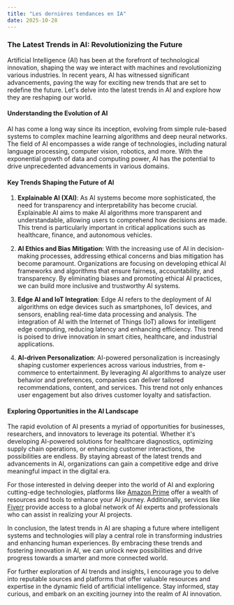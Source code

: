 ```yaml
---
title: "Les dernières tendances en IA"
date: 2025-10-28
---
```


### The Latest Trends in AI: Revolutionizing the Future

Artificial Intelligence (AI) has been at the forefront of technological innovation, shaping the way we interact with machines and revolutionizing various industries. In recent years, AI has witnessed significant advancements, paving the way for exciting new trends that are set to redefine the future. Let's delve into the latest trends in AI and explore how they are reshaping our world.

#### Understanding the Evolution of AI

AI has come a long way since its inception, evolving from simple rule-based systems to complex machine learning algorithms and deep neural networks. The field of AI encompasses a wide range of technologies, including natural language processing, computer vision, robotics, and more. With the exponential growth of data and computing power, AI has the potential to drive unprecedented advancements in various domains.

#### Key Trends Shaping the Future of AI

1. **Explainable AI (XAI)**: As AI systems become more sophisticated, the need for transparency and interpretability has become crucial. Explainable AI aims to make AI algorithms more transparent and understandable, allowing users to comprehend how decisions are made. This trend is particularly important in critical applications such as healthcare, finance, and autonomous vehicles.

2. **AI Ethics and Bias Mitigation**: With the increasing use of AI in decision-making processes, addressing ethical concerns and bias mitigation has become paramount. Organizations are focusing on developing ethical AI frameworks and algorithms that ensure fairness, accountability, and transparency. By eliminating biases and promoting ethical AI practices, we can build more inclusive and trustworthy AI systems.

3. **Edge AI and IoT Integration**: Edge AI refers to the deployment of AI algorithms on edge devices such as smartphones, IoT devices, and sensors, enabling real-time data processing and analysis. The integration of AI with the Internet of Things (IoT) allows for intelligent edge computing, reducing latency and enhancing efficiency. This trend is poised to drive innovation in smart cities, healthcare, and industrial applications.

4. **AI-driven Personalization**: AI-powered personalization is increasingly shaping customer experiences across various industries, from e-commerce to entertainment. By leveraging AI algorithms to analyze user behavior and preferences, companies can deliver tailored recommendations, content, and services. This trend not only enhances user engagement but also drives customer loyalty and satisfaction.

#### Exploring Opportunities in the AI Landscape

The rapid evolution of AI presents a myriad of opportunities for businesses, researchers, and innovators to leverage its potential. Whether it's developing AI-powered solutions for healthcare diagnostics, optimizing supply chain operations, or enhancing customer interactions, the possibilities are endless. By staying abreast of the latest trends and advancements in AI, organizations can gain a competitive edge and drive meaningful impact in the digital era.

For those interested in delving deeper into the world of AI and exploring cutting-edge technologies, platforms like [Amazon Prime](https://www.amazon.fr/amazonprime?_encoding=UTF8&primeCampaignId=prime_assoc_ft&tag=zenzen0d-21France) offer a wealth of resources and tools to enhance your AI journey. Additionally, services like [Fiverr](https://go.fiverr.com/visit/?bta=1071918&brand=fiverrmarketplace) provide access to a global network of AI experts and professionals who can assist in realizing your AI projects.

In conclusion, the latest trends in AI are shaping a future where intelligent systems and technologies will play a central role in transforming industries and enhancing human experiences. By embracing these trends and fostering innovation in AI, we can unlock new possibilities and drive progress towards a smarter and more connected world.

For further exploration of AI trends and insights, I encourage you to delve into reputable sources and platforms that offer valuable resources and expertise in the dynamic field of artificial intelligence. Stay informed, stay curious, and embark on an exciting journey into the realm of AI innovation.